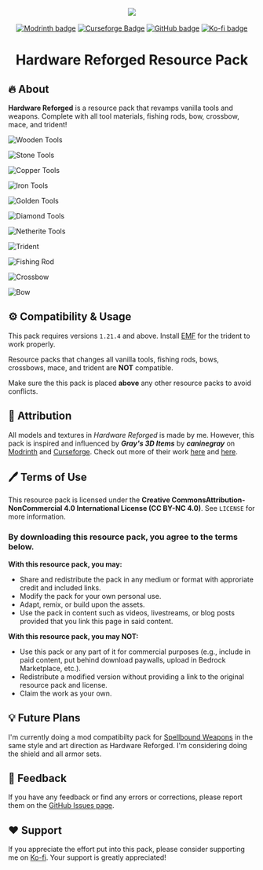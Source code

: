 <p align="center">
<img src="pack.png"></a>
<br>
<br>
<a href=https://modrinth.com/resourcepack/hardware-reforged><img alt="Modrinth badge" src="https://img.shields.io/badge/Modrinth-%2300AF5C?style=flat&logo=modrinth&logoColor=white"></a>
<a href=https://www.curseforge.com/minecraft/texture-packs/hardware-reforged><img alt="Curseforge Badge" src="https://img.shields.io/badge/Curseforge-%23F16436?logo=curseforge&logoColor=white"></a>
<a href=https://github.com/mult1v4c/Hardware-Reforged><img alt="GitHub badge" src="https://img.shields.io/badge/GitHub-%23181717?style=flat&logo=github&logoColor=white"></a>
<a href=https://www.ko-fi.com/mult1v4c><img alt="Ko-fi badge" src="https://img.shields.io/badge/Send%20support!-white?style=flat&logo=ko-fi&logoColor=%23FF6433"></a>
</p>
<h1 align="center">Hardware Reforged Resource Pack</h1>

## 🔥  About
**Hardware Reforged** is a resource pack that revamps vanilla tools and weapons. Complete with all tool materials, fishing rods, bow, crossbow, mace, and trident!

![Wooden Tools](preview/Wood.png)

![Stone Tools](preview/Stone.png)

![Copper Tools](preview/Copper.png)

![Iron Tools](preview/Iron.png)

![Golden Tools](preview/Gold.png)

![Diamond Tools](preview/Diamond.png)

![Netherite Tools](preview/Netherite.png)

![Trident](preview/Trident.png)

![Fishing Rod](preview/Fishing_Rod.png)

![Crossbow](preview/Crossbow.png)

![Bow](preview/Bow.png)

## ⚙️ Compatibility & Usage
This pack requires versions `1.21.4` and above. Install [EMF](https://modrinth.com/mod/entity-model-features) for the trident to work properly.

Resource packs that changes all vanilla tools, fishing rods, bows, crossbows, mace, and trident are **NOT** compatible.

Make sure the this pack is placed **above** any other resource packs to avoid conflicts.

## 📝 Attribution

All models and textures in *Hardware Reforged* is made by me. However, this pack is inspired and influenced by ***Gray's 3D Items*** by ***caninegray*** on [Modrinth](https://modrinth.com/resourcepack/grays-3d-items) and [Curseforge](https://www.curseforge.com/minecraft/texture-packs/grays-3d-items). Check out more of their work [here](https://modrinth.com/user/CanineGray) and [here](https://www.curseforge.com/members/caninegray/projects).

## 🖊️ Terms of Use

This resource pack is licensed under the **Creative CommonsAttribution-NonCommercial 4.0 International License (CC BY-NC 4.0)**. See `LICENSE` for more information.

### By downloading this resource pack, you agree to the terms below.

**With this resource pack, you may:**

- Share and redistribute the pack in any medium or format with approriate credit and included links.
- Modify the pack for your own personal use.
- Adapt, remix, or build upon the assets.
- Use the pack in content such as videos, livestreams, or blog posts provided that you link this page in said content.

**With this resource pack, you may NOT:**

- Use this pack or any part of it for commercial purposes (e.g., include in paid content, put behind download paywalls, upload in Bedrock Marketplace, etc.).
- Redistribute a modified version without providing a link to the original resource pack and license.
- Claim the work as your own.

## 💡 Future Plans

I'm currently doing a mod compatibilty pack for [Spellbound Weapons](https://modrinth.com/datapack/spellbound-weapons) in the same style and art direction as Hardware Reforged. I'm considering doing the shield and all armor sets.

## 👋 Feedback
If you have any feedback or find any errors or corrections, please report them on the [GitHub Issues page](https://github.com/mult1v4c/Hardware-Reforged/issues).

## ❤️ Support
If you appreciate the effort put into this pack, please consider supporting me on [Ko-fi](https://ko-fi.com/mult1v4c). Your support is greatly appreciated!